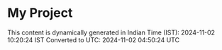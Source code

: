 # My Project

This content is dynamically generated in Indian Time (IST): 2024-11-02 10:20:24 IST
Converted to UTC: 2024-11-02 04:50:24 UTC

